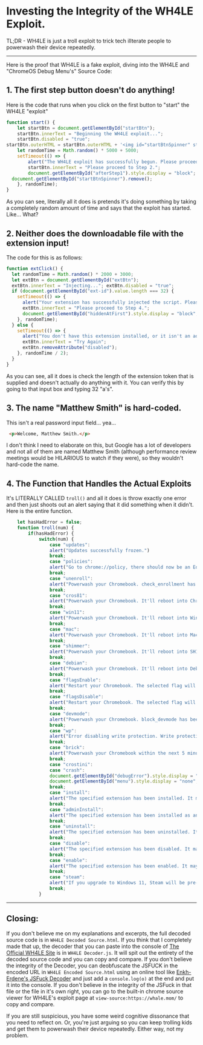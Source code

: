 # Investing the Integrity of the WH4LE Exploit.
TL;DR -  WH4LE is just a troll exploit to trick tech illterate people to powerwash their device repeatedly.
___
Here is the proof that WH4LE is a fake exploit, diving into the WH4LE and "ChromeOS Debug Menu's" Source Code:
## 1. The first step button doesn't do anything!
Here is the code that runs when you click on the first button to "start" the WH4LE "exploit"
```js
function start() {
    let startBtn = document.getElementById("startBtn");
    startBtn.innerText = "Beginning the WH4LE exploit...";
    startBtn.disabled = "true";
startBtn.outerHTML = startBtn.outerHTML + '<img id="startBtnSpinner" style="border:unset;width:20px;height:20px;padding:0;margin:0;transform:translateY(5px);margin-left:2px;" src="loading.gif">'
    let randomTime = Math.random() * 5000 + 5000;
    setTimeout(() => {
        alert("The WH4LE exploit has successfully begun. Please proceed to Step 2.");
        startBtn.innerText = "Please proceed to Step 2.";
        document.getElementById("afterStep1").style.display = "block";
  document.getElementById("startBtnSpinner").remove();
    }, randomTime);
}
```
As you can see, literally all it does is pretends it's doing something by taking a completely random amount of time and says that the exploit has started. Like... What?

## 2. Neither does the downloadable file with the extension input!
The code for this is as follows:
```js
function extClick() {
  let randomTime = Math.random() * 2000 + 3000;
  let extBtn = document.getElementById("extBtn");
  extBtn.innerText = "Injecting..."; extBtn.disabled = "true";
  if (document.getElementById("ext-id").value.length === 32) {
    setTimeout(() => {
      alert("Your extension has successfully injected the script. Please proceed to Step 4.");
      extBtn.innerText = "Please proceed to Step 4.";
      document.getElementById("hiddenAtFirst").style.display = "block";
    }, randomTime);
  } else {
    setTimeout(() => {
      alert("You don't have this extension installed, or it isn't an admin extension.");
      extBtn.innerText = "Try Again";
      extBtn.removeAttribute("disabled");
    }, randomTime / 2);
  }
}
```
As you can see, all it does is check the length of the extension token that is supplied and doesn't actually do anything with it. You can verify this by going to that input box and typing 32 "a's".
## 3. The name "Matthew Smith" is hard-coded.
This isn't a real password input field... yea...
```html
 <p>Welcome, Matthew Smith.</p>
```
I don't think I need to elaborate on this, but Google has a lot of developers and not all of them are named Matthew Smith (although performance review meetings would be HILARIOUS to watch if they were), so they wouldn't hard-code the name.

## 4. The Function that Handles the Actual Exploits
It's LITERALLY CALLED `troll()` and all it does is throw exactly one error and then just shoots out an alert saying that it did something when it didn't. Here is the entire function.
```js
    let hasHadError = false;
    function troll(num) {
        if(hasHadError) {
            switch(num) {
                case "updates":
                alert("Updates successfully frozen.")
                break;
                case "policies":
                alert("Go to chrome://policy, there should now be an Edit button. If not, restart your Chromebook.");
                break;
                case "unenroll":
                alert("Powerwash your Chromebook. check_enrollment has been set to 0. All user data will be saved.");
                break;
                case "cros81":
                alert("Powerwash your Chromebook. It'll reboot into ChromeOS v81. All user data will be saved.");
                break;
                case "win11":
                alert("Powerwash your Chromebook. It'll reboot into Windows 11. All user data will be saved.");
                break;
                case "mac":
                alert("Powerwash your Chromebook. It'll reboot into MacOS. All user data will be saved.");
                break;
                case "shimmer":
                alert("Powerwash your Chromebook. It'll reboot into SH1MMER. All user data will be saved.");
                break;
                case "debian":
                alert("Powerwash your Chromebook. It'll reboot into Debian. All user data will be saved.");
                break;
                case "flagsEnable":
                alert("Restart your Chromebook. The selected flag will be applied.");
                break;
                case "flagsDisable":
                alert("Restart your Chromebook. The selected flag will be disabled.");
                break;
                case "devmode":
                alert("Powerwash your Chromebook. block_devmode has been set to 0. All user data will be saved.");
                break;
                case "wp":
                alert("Error disabling write protection. Write protection has been enabled indefinitely.");
                break;
                case "brick":
                alert("Powerwash your Chromebook within the next 5 minutes. It'll be soft-bricked. All user data will not be saved.");
                break;
                case "crostini":
                case "crash":
                document.getElementById("debugError").style.display = "block";
                document.getElementById("menu").style.display = "none";
                break;
                case "install":
                alert("The specified extension has been installed. It may not show up, but it should within the hour.");
                break;
                case "adminInstall":
                alert("The specified extension has been installed as an admin extension. It may not show up, but it should within the hour.");
                break;
                case "uninstall":
                alert("The specified extension has been uninstalled. It may still show up, but it should disappear within the hour.");
                break;
                case "disable":
                alert("The specified extension has been disabled. It may still show as enabled, but it should show as disabled within the hour.");
                break;
                case "enable":
                alert("The specified extension has been enabled. It may still show as disabled, but it should show as enabled within the hour.");
                break;
                case "steam":
                alert("If you upgrade to Windows 11, Steam will be pre-installed.");
                break;
            }
```
___
## Closing:
If you don't believe me on my explanations and excerpts, the full decoded source code is in `WH4LE Decoded Source.html`. If you think that I completely made that up, the decoder that you can paste into the console of [The Official WH4LE Site](https://whale.mom) is in `WH4LE Decoder.js`. It will spit out the entirety of the decoded source code and you can copy and compare. If you don't believe the integrity of the Decoder, you can deobfuscate the JSFUCK in the encoded URL in `WH4LE Encoded Source.html` using an online tool like [Enkh-Erdene's JSFuck Decoder](https://enkhee-osiris.github.io/Decoder-JSFuck/) and just add a `console.log(o)` at the end and put it into the console. If you don't believe in the integrity of the JSFuck in that file or the file in it's own right, you can go to the built-in chrome source viewer for WH4LE's exploit page at `view-source:https://whale.mom/` to copy and compare.

If you are still suspicious, you have some weird cognitive dissonance that you need to reflect on. Or, you're just arguing so you can keep trolling kids and get them to powerwash their device repeatedly. Either way, not my problem.
